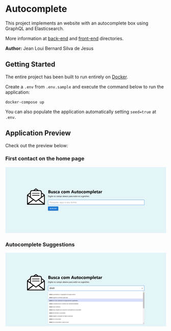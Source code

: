 # Autocomplete
This project implements an website with an autocomplete box using GraphQL and Elasticsearch.

More information at [back-end](./back) and [front-end](./front) directories.

**Author:** Jean Loui Bernard Silva de Jesus

## Getting Started
The entire project has been built to run entirely on [Docker](https://www.docker.com/). 

Create a `.env` from `.env.sample` and execute the command below to run the application:
```
docker-compose up
```
You can also populate the application automatically setting `seed=true` at `.env`.


## Application Preview
Check out the preview below:

### First contact on the home page
<img width="1333" alt="No suggestions" src="./assets/image_1.png">

### Autocomplete Suggestions
<img width="1333" alt="Suggestions" src="./assets/image_2.png">